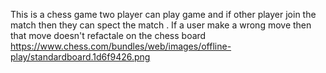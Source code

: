 This is a chess game two player can play game 
and if other player join the match then they can spect the match .
If a user make a wrong move then that move doesn't refactale on the chess board
https://www.chess.com/bundles/web/images/offline-play/standardboard.1d6f9426.png
